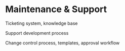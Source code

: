 # Maintenance & Support

Ticketing system, knowledge base

Support development process

Change control process, templates, approval workflow





